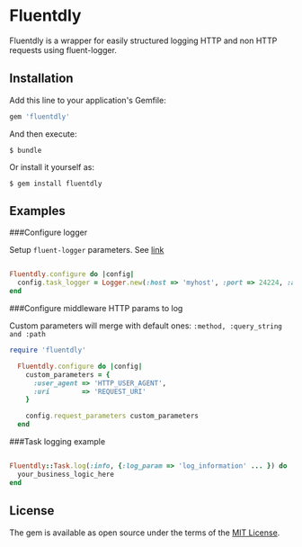 # Fluentdly

Fluentdly is a wrapper for easily structured logging HTTP and non HTTP requests using fluent-logger.

## Installation

Add this line to your application's Gemfile:

```ruby
gem 'fluentdly'
```

And then execute:

    $ bundle

Or install it yourself as:

    $ gem install fluentdly

## Examples
###Configure logger

Setup `fluent-logger` parameters. See [link](https://github.com/fluent/fluent-logger-ruby "fluent-logger doc")

```ruby

Fluentdly.configure do |config|
  config.task_logger = Logger.new(:host => 'myhost', :port => 24224, :app_name => 'my_app')
end

```
###Configure middleware HTTP params to log

Custom parameters will merge with default ones: `:method, :query_string and :path`

```ruby
require 'fluentdly'

  Fluentdly.configure do |config|
    custom_parameters = {
      :user_agent => 'HTTP_USER_AGENT',
      :uri        => 'REQUEST_URI'
    }

    config.request_parameters custom_parameters
  end
```
###Task logging example

```ruby

Fluentdly::Task.log(:info, {:log_param => 'log_information' ... }) do
  your_business_logic_here
end

```

## License

The gem is available as open source under the terms of the [MIT License](http://opensource.org/licenses/MIT).

